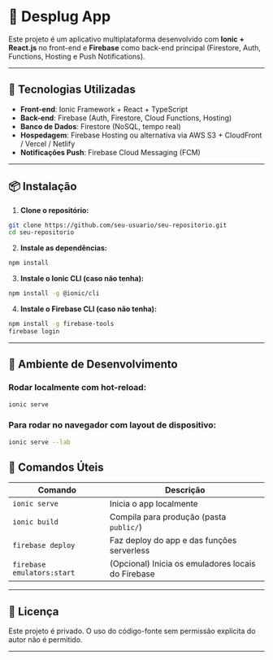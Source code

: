 
# 📱 Desplug App

Este projeto é um aplicativo multiplataforma desenvolvido com **Ionic + React.js** no front-end e **Firebase** como back-end principal (Firestore, Auth, Functions, Hosting e Push Notifications).

---

## 🚀 Tecnologias Utilizadas

- **Front-end**: Ionic Framework + React + TypeScript
- **Back-end**: Firebase (Auth, Firestore, Cloud Functions, Hosting)
- **Banco de Dados**: Firestore (NoSQL, tempo real)
- **Hospedagem**: Firebase Hosting ou alternativa via AWS S3 + CloudFront / Vercel / Netlify
- **Notificações Push**: Firebase Cloud Messaging (FCM)

---

## 📦 Instalação

1. **Clone o repositório:**
```bash
git clone https://github.com/seu-usuario/seu-repositorio.git
cd seu-repositorio
```

2. **Instale as dependências:**
```bash
npm install
```

3. **Instale o Ionic CLI (caso não tenha):**
```bash
npm install -g @ionic/cli
```

4. **Instale o Firebase CLI (caso não tenha):**
```bash
npm install -g firebase-tools
firebase login
```

---

## 🧪 Ambiente de Desenvolvimento

### Rodar localmente com hot-reload:
```bash
ionic serve
```

### Para rodar no navegador com layout de dispositivo:
```bash
ionic serve --lab
```

## 🔧 Comandos Úteis

| Comando | Descrição |
|--------|-----------|
| `ionic serve` | Inicia o app localmente |
| `ionic build` | Compila para produção (pasta `public/`) |
| `firebase deploy` | Faz deploy do app e das funções serverless |
| `firebase emulators:start` | (Opcional) Inicia os emuladores locais do Firebase |

---

## 📄 Licença

Este projeto é privado. O uso do código-fonte sem permissão explícita do autor não é permitido.

---
